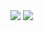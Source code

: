 <img   align="center" src="https://github-readme-stats.vercel.app/api/top-langs/?username=zetsr&locale=cn&line_height=33&theme=dracula&langs_count=5"/> <img   align="center" src="https://github-readme-stats.vercel.app/api?username=zetsr&locale=cn&line_height=33&show_icons=true&hide=&theme=dracula&rank_icon=default"/>

<!--
**zetsr/zetsr** is a ✨ _special_ ✨ repository because its `README.md` (this file) appears on your GitHub profile.

Here are some ideas to get you started:

- 🔭 I’m currently working on ...
- 🌱 I’m currently learning ...
- 👯 I’m looking to collaborate on ...
- 🤔 I’m looking for help with ...
- 💬 Ask me about ...
- 📫 How to reach me: ...
- 😄 Pronouns: ...
- ⚡ Fun fact: ...
-->
